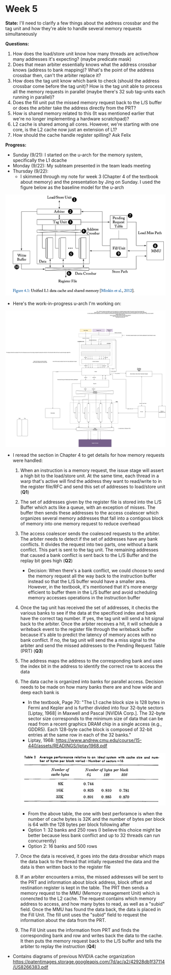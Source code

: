 # Week 5
**State:** I'll need to clarify a few things about the address crossbar and the tag unit and how they're able to handle several memory requests simultaneously

**Questions:** 

1. How does the load/store unit know how many threads are active/how many addresses it's expecting? (maybe predicate mask)
2. Does that mean arbiter essentially knows what the address crossbar knows (address to bank mapping)? What's the point of the address crossbar then, can't the arbiter replace it?
3. How does the tag unit know which bank to check (should the address crossbar come before the tag unit)? How is the tag unit able to process all the memory requests in parallel (maybe there's 32 sub tag-units each running in parallel)?
4. Does the fill unit put the missed memory request back to the L/S buffer or does the arbiter take the address directly from the PRT?
5. How is shared memory related to this (It was mentioned earlier that we're no longer implementing a hardware scratchpad)? 
6. L2 cache is shared among all cores. However, we're starting with one core, is the L2 cache now just an extension of L1? 
7. How should the cache handle register spilling? Ask Felix

**Progress:**
- Sunday (9/21): I started on the u-arch for the memory system, specifically the L1 dcache
- Monday (9/22): My subteam presented in the team leads meeting
- Thursday (9/22):
    - I skimmed through my note for week 3 (Chapter 4 of the textbook about memory) and the presentation by Jing on Sunday. I used the figure below as the baseline model for the u-arch


![](./images/week3/image6.png)

- Here's the work-in-progress u-arch I'm working on:

![](./images/week5/L1_Cache.drawio.png)

- I reread the section in Chapter 4 to get details for how memory requests were handled:
    1. When an instruction is a memory request, the issue stage will assert a high bit to the load/store unit. At the same time, each thread in a warp that's active will find the address they want to read/write to in the register file/RFC and send this set of addresses to load/store unit (**Q1**)
    2. The set of addresses given by the register file is stored into the L/S Buffer which acts like a queue, with an exception of misses. The buffer then sends these addresses to the access coalescer which organizes several memory addresses that fall into a contigous block of memory into one memory request to reduce overhead
    3. The access coalescer sends the coalesced requests to the arbiter. The arbiter needs to detect if the set of addresses have any bank conflicts. It divides the request into two parts, one without a bank conflict. This part is sent to the tag unit. The remaining addresses that caused a bank conflict is sent back to the L/S Buffer and the replay bit goes high (**Q2**)
        - Decision: When there's a bank conflict, we could choose to send the memory request all the way back to the instruction buffer instead so that the L/S buffer would have a smaller area. However, in the textbook, it's mentioned that it's more energy efficient to buffer them in the L/S buffer and avoid scheduling memory accesses operations in the instruction buffer
    4. Once the tag unit has received the set of addresses, it checks the various banks to see if the data at the specificed index and bank have the correct tag number. If yes, the tag unit will send a hit signal back to the arbiter. Once the arbiter receives a hit, it will schedule a writeback event to the register file through the writeback buffer because it's able to predict the latency of memory acces with no bank conflict. If no, the tag unit will send the a miss signal to the arbiter and send the missed addresses to the Pending Request Table (PRT) (**Q3**)
    5. The address maps the address to the corresponding bank and uses the index bit in the address to identify the correct row to access the data
    6. The data cache is organized into banks for parallel access. Decision needs to be made on how many banks there are and how wide and deep each bank is
        - In the textbook, Page 70: "The L1 cache block size is 128 bytes in Fermi and Kepler and is further divided into four 32-byte sectors [Liptay, 1968] in Maxwell and Pascal [NVIDIA Corp.]. The 32-byte sector size corresponds to the minimum size of data that can be read from a recent graphics DRAM chip in a single access (e.g., GDDR5). Each 128-byte cache block is composed of 32-bit entries at the same row in each of the 32 banks." 
        - Liptay, 1968: https://www.andrew.cmu.edu/course/15-440/assets/READINGS/liptay1968.pdf

        ![](./images/week5/image1.png)

        - From the above table, the one with best perforamce is when the number of cache bytes is 32K and the number of bytes per block is 64 with the 128 bytes per block following after
        - Option 1: 32 banks and 250 rows (I believe this choice might be better because less bank conflict and up to 32 threads can run concurrently)
        - Option 2: 16 banks and 500 rows
    7. Once the data is received, it goes into the data drossbar which maps the data back to the thread that intially requested the data and the data is then written back to the register file
    8. If an arbiter encounters a miss, the missed addresses will be sent to the PRT and information about block address, block offset and restination register is kept in the table. The PRT then sends a memory request to the MMU (Memory management Unit) which is conencted to the L2 cache. The request contains which memory address to access, and how many bytes to read, as well as a "subid" field. Once the MMU has found the data back, the data is placed in the Fill Unit. The fill unit uses the "subid" field to request the information about the data from the PRT. 
    9. The Fill Unit uses the information from PRT and finds the corresponding bank and row and writes back the data to the cache. It then puts the memory request back to the L/S buffer and tells the arbiter to replay the instruction (**Q4**)


- Contains diagrams of previous NVIDIA cache organization
https://patentimages.storage.googleapis.com/7d/ac/a2/42928db1f37114/US8266383.pdf
